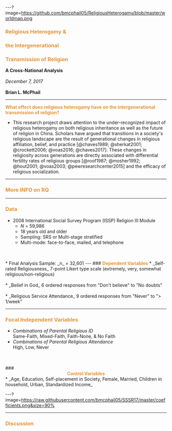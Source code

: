 
---?image=https://github.com/bmcphail05/ReligiousHeterogamy/blob/master/worldmap.png  
### <span style="color:#e49436; font-weight:bold">Religious Heterogamy &</span>
### <span style="color:#e49436; font-weight:bold">the Intergenerational</span>
### <span style="color:#e49436; font-weight:bold">Transmission of Religion</span></span>
**A Cross-National Analysis**
<br>
<br>
_December 7, 2017_
<br>
<br>
**Brian L. McPhail**     

---
<span style="color:#e49436; font-weight:bold">What effect does religious heterogamy have on the intergenerational transmission of religion?</span>
<br>
  * This research project draws attention to the under-recognized impact of religious heterogamy on both religious inheritance as well as the future of religion in China. Scholars have argued that transitions in a society's religious landscape are the result of generational changes in religious affiliation, belief, and practice [@chaves1989; @sherkat2001; @crockett2006; @voas2016; @chaves2017]. These changes in religiosity across generations are directly associated with differential fertility rates of religious groups [@roof1987; @mosher1992; @hout2001; @voas2003; @pewresearchcenter2015] and the efficacy of religious socialization.
---
### <span style="color:#e49436; font-weight:bold">More INFO on RQ</span>

---
### <span style="color:#e49436; font-weight:bold">Data</span>

* 2008 International Social Survey Program (ISSP) Religion III Module
  - _N_ = 59,986
  - 18 years old and older
  - Sampling: SRS or Multi-stage stratified
  - Multi-mode: face-to-face, mailed, and telephone
<br>
<br>
* Final Analysis Sample:  _n_ = 32,601
---
### <span style="color:#e49436; font-weight:bold">Dependent Variables</span>
* _Self-rated Religiousness_  
7-point Likert type scale (extremely, very, somewhat religious/non-religious)
<br>
<br>
* _Belief in God_  
6 ordered responses from "Don't believe" to "No doubts"
<br>
<br>
* _Religious Service Attendance_  
9 ordered responses from "Never" to "> 1/week"

---
### <span style="color:#e49436; font-weight:bold">Focal Independent Variables</span>
* _Combinations of Parental Religious ID_  
Same-Faith, Mixed-Faith, Faith-None, & No Faith
* _Combinations of Parental Religious Attendance_  
High, Low, Never
<br>
<br>
### <center><span style="color:#e49436; font-weight:bold">Control Variables</span></center>
* _Age, Education, Self-placement in Society, Female, Married, Children in household, Urban, Standardized Income_

---?image=https://raw.githubusercontent.com/bmcphail05/SSSR17/master/coefficients.png&size=90%

---
### <span style="color:#e49436; font-weight:bold">Discussion</span>
